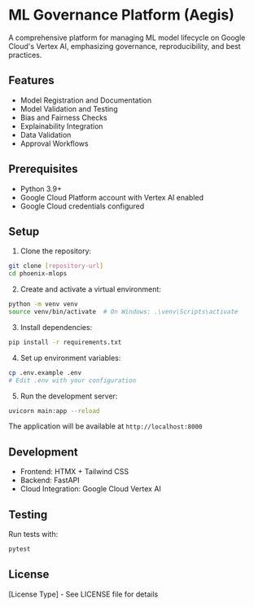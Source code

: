 # ML Governance Platform (Aegis)

A comprehensive platform for managing ML model lifecycle on Google Cloud's Vertex AI, emphasizing governance, reproducibility, and best practices.

## Features

- Model Registration and Documentation
- Model Validation and Testing
- Bias and Fairness Checks
- Explainability Integration
- Data Validation
- Approval Workflows

## Prerequisites

- Python 3.9+
- Google Cloud Platform account with Vertex AI enabled
- Google Cloud credentials configured

## Setup

1. Clone the repository:
```bash
git clone [repository-url]
cd phoenix-mlops
```

2. Create and activate a virtual environment:
```bash
python -m venv venv
source venv/bin/activate  # On Windows: .\venv\Scripts\activate
```

3. Install dependencies:
```bash
pip install -r requirements.txt
```

4. Set up environment variables:
```bash
cp .env.example .env
# Edit .env with your configuration
```

5. Run the development server:
```bash
uvicorn main:app --reload
```

The application will be available at `http://localhost:8000`

## Development

- Frontend: HTMX + Tailwind CSS
- Backend: FastAPI
- Cloud Integration: Google Cloud Vertex AI

## Testing

Run tests with:
```bash
pytest
```

## License

[License Type] - See LICENSE file for details
